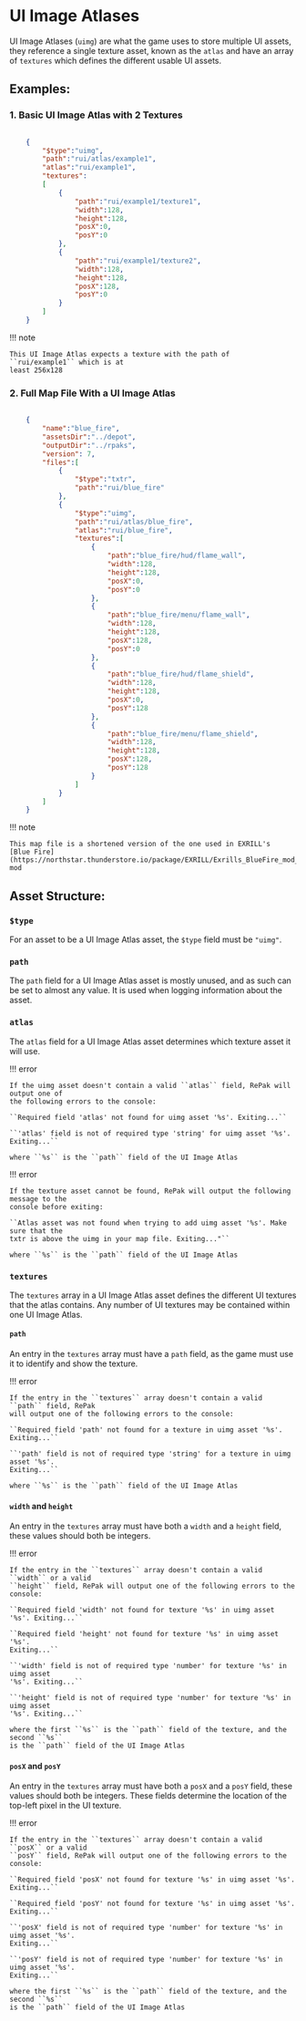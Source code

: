 # UI Image Atlases

UI Image Atlases (``uimg``) are what the game uses to store multiple UI assets, they
reference a single texture asset, known as the ``atlas`` and have an array of
``textures`` which defines the different usable UI assets.

## Examples:

### 1. Basic UI Image Atlas with 2 Textures

```json

    {
        "$type":"uimg",
        "path":"rui/atlas/example1",
        "atlas":"rui/example1",
        "textures":
        [
            {
                "path":"rui/example1/texture1",
                "width":128,
                "height":128,
                "posX":0,
                "posY":0
            },
            {
                "path":"rui/example1/texture2",
                "width":128,
                "height":128,
                "posX":128,
                "posY":0
            }
        ]
    }
```

!!! note

    This UI Image Atlas expects a texture with the path of ``rui/example1`` which is at
    least 256x128

### 2. Full Map File With a UI Image Atlas

```json

    {
        "name":"blue_fire",
        "assetsDir":"../depot",
        "outputDir":"../rpaks",
        "version": 7,
        "files":[
            {
                "$type":"txtr",
                "path":"rui/blue_fire"
            },
            {
                "$type":"uimg",
                "path":"rui/atlas/blue_fire",
                "atlas":"rui/blue_fire",
                "textures":[
                    {
                        "path":"blue_fire/hud/flame_wall",
                        "width":128,
                        "height":128,
                        "posX":0,
                        "posY":0
                    },
                    {
                        "path":"blue_fire/menu/flame_wall",
                        "width":128,
                        "height":128,
                        "posX":128,
                        "posY":0
                    },
                    {
                        "path":"blue_fire/hud/flame_shield",
                        "width":128,
                        "height":128,
                        "posX":0,
                        "posY":128
                    },
                    {
                        "path":"blue_fire/menu/flame_shield",
                        "width":128,
                        "height":128,
                        "posX":128,
                        "posY":128
                    }
                ]
            }
        ]
    }
```

!!! note

    This map file is a shortened version of the one used in EXRILL's
    [Blue Fire](https://northstar.thunderstore.io/package/EXRILL/Exrills_BlueFire_mod_Beta/) mod

## Asset Structure:

### ``$type``

For an asset to be a UI Image Atlas asset, the ``$type`` field must be ``"uimg"``.

### ``path``

The ``path`` field for a UI Image Atlas asset is mostly unused, and as such can be set
to almost any value. It is used when logging information about the asset.

### ``atlas``

The ``atlas`` field for a UI Image Atlas asset determines which texture asset it will
use.

!!! error

    If the uimg asset doesn't contain a valid ``atlas`` field, RePak will output one of
    the following errors to the console:

    ``Required field 'atlas' not found for uimg asset '%s'. Exiting...``

    ``'atlas' field is not of required type 'string' for uimg asset '%s'. Exiting...``

    where ``%s`` is the ``path`` field of the UI Image Atlas

!!! error

    If the texture asset cannot be found, RePak will output the following message to the
    console before exiting:

    ``Atlas asset was not found when trying to add uimg asset '%s'. Make sure that the
    txtr is above the uimg in your map file. Exiting..."``

    where ``%s`` is the ``path`` field of the UI Image Atlas

### ``textures``

The ``textures`` array in a UI Image Atlas asset defines the different UI textures that
the atlas contains. Any number of UI textures may be contained within one UI Image
Atlas.

#### ``path``

An entry in the ``textures`` array must have a ``path`` field, as the game must use it
to identify and show the texture.

!!! error

    If the entry in the ``textures`` array doesn't contain a valid ``path`` field, RePak
    will output one of the following errors to the console:

    ``Required field 'path' not found for a texture in uimg asset '%s'. Exiting...``

    ``'path' field is not of required type 'string' for a texture in uimg asset '%s'.
    Exiting...``

    where ``%s`` is the ``path`` field of the UI Image Atlas

#### ``width`` and ``height``

An entry in the ``textures`` array must have both a ``width`` and a ``height`` field,
these values should both be integers.

!!! error

    If the entry in the ``textures`` array doesn't contain a valid ``width`` or a valid
    ``height`` field, RePak will output one of the following errors to the console:

    ``Required field 'width' not found for texture '%s' in uimg asset '%s'. Exiting...``

    ``Required field 'height' not found for texture '%s' in uimg asset '%s'.
    Exiting...``

    ``'width' field is not of required type 'number' for texture '%s' in uimg asset
    '%s'. Exiting...``

    ``'height' field is not of required type 'number' for texture '%s' in uimg asset
    '%s'. Exiting...``

    where the first ``%s`` is the ``path`` field of the texture, and the second ``%s``
    is the ``path`` field of the UI Image Atlas

#### ``posX`` and ``posY``

An entry in the ``textures`` array must have both a ``posX`` and a ``posY`` field, these
values should both be integers. These fields determine the location of the top-left
pixel in the UI texture.

!!! error

    If the entry in the ``textures`` array doesn't contain a valid ``posX`` or a valid
    ``posY`` field, RePak will output one of the following errors to the console:

    ``Required field 'posX' not found for texture '%s' in uimg asset '%s'. Exiting...``

    ``Required field 'posY' not found for texture '%s' in uimg asset '%s'. Exiting...``

    ``'posX' field is not of required type 'number' for texture '%s' in uimg asset '%s'.
    Exiting...``

    ``'posY' field is not of required type 'number' for texture '%s' in uimg asset '%s'.
    Exiting...``

    where the first ``%s`` is the ``path`` field of the texture, and the second ``%s``
    is the ``path`` field of the UI Image Atlas
